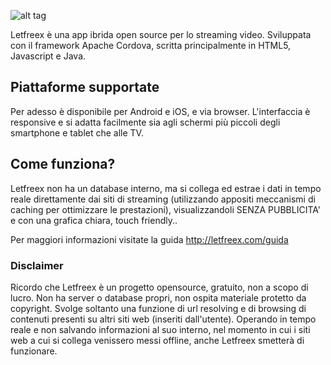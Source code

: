 ![alt tag](https://github.com/Be4t5/Netfreex/blob/master/screenshots/logo.png)

Letfreex è una app ibrida open source per lo streaming video. Sviluppata con il framework Apache Cordova, scritta principalmente in HTML5, Javascript e Java.

## Piattaforme supportate

Per adesso è disponibile per Android e iOS, e via browser.
L'interfaccia è responsive e si adatta facilmente sia agli schermi più piccoli degli smartphone e tablet che alle TV.

## Come funziona?

Letfreex non ha un database interno, ma si collega ed estrae i dati in tempo reale direttamente dai siti di streaming (utilizzando appositi meccanismi di caching per ottimizzare le prestazioni), visualizzandoli SENZA PUBBLICITA' e con una grafica chiara, touch friendly..

Per maggiori informazioni visitate la guida http://letfreex.com/guida

### Disclaimer

Ricordo che Letfreex è un progetto opensource, gratuito, non a scopo di lucro. Non ha server o database propri, non ospita materiale protetto da copyright. Svolge soltanto una funzione di url resolving e di browsing di contenuti presenti su altri siti web (inseriti dall'utente). Operando in tempo reale e non salvando informazioni al suo interno, nel momento in cui i siti web a cui si collega venissero messi offline, anche Letfreex smetterà di funzionare.

